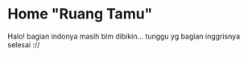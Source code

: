 # Home "Ruang Tamu"

Halo! bagian indonya masih blm dibikin... tunggu yg bagian inggrisnya selesai ://
